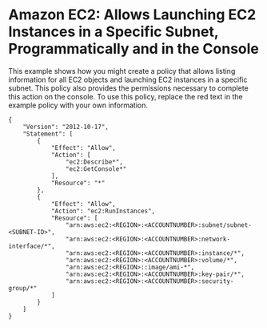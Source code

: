# Amazon EC2: Allows Launching EC2 Instances in a Specific Subnet, Programmatically and in the Console<a name="reference_policies_examples_ec2_instances-subnet"></a>

This example shows how you might create a policy that allows listing information for all EC2 objects and launching EC2 instances in a specific subnet\. This policy also provides the permissions necessary to complete this action on the console\. To use this policy, replace the red text in the example policy with your own information\.

```
{
    "Version": "2012-10-17",
    "Statement": [
        {
            "Effect": "Allow",
            "Action": [
                "ec2:Describe*",
                "ec2:GetConsole*"
            ],
            "Resource": "*"
        },
        {
            "Effect": "Allow",
            "Action": "ec2:RunInstances",
            "Resource": [
                "arn:aws:ec2:<REGION>:<ACCOUNTNUMBER>:subnet/subnet-<SUBNET-ID>",
                "arn:aws:ec2:<REGION>:<ACCOUNTNUMBER>:network-interface/*",
                "arn:aws:ec2:<REGION>:<ACCOUNTNUMBER>:instance/*",
                "arn:aws:ec2:<REGION>:<ACCOUNTNUMBER>:volume/*",
                "arn:aws:ec2:<REGION>::image/ami-*",
                "arn:aws:ec2:<REGION>:<ACCOUNTNUMBER>:key-pair/*",
                "arn:aws:ec2:<REGION>:<ACCOUNTNUMBER>:security-group/*"
            ]
        }
    ]
}
```